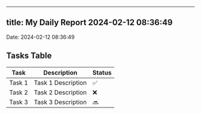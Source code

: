 
---
title: My Daily Report 2024-02-12 08:36:49
---

Date: 2024-02-12 08:36:49

## Tasks Table

| Task | Description | Status |
|------|-------------|--------|
| Task 1 | Task 1 Description | ✅ |
| Task 2 | Task 2 Description | ❌ |
| Task 3 | Task 3 Description | 🔜 |
